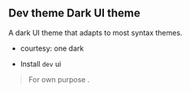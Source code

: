 ## Dev theme Dark UI theme

A dark UI theme that adapts to most syntax themes.

* courtesy: one dark

* Install `dev` ui

> For own purpose .
